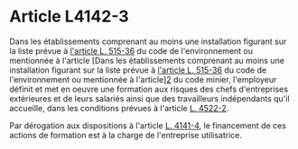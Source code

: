 # Article L4142-3

Dans les établissements comprenant au moins une installation figurant sur la liste prévue à [l'article L. 515-36][1] du code de l'environnement ou mentionnée à l'article [Dans les établissements comprenant au moins une installation figurant sur la liste prévue à [l'article L. 515-36][1] du code de l'environnement ou mentionnée à l'article][2] du code minier, l'employeur définit et met en oeuvre une formation aux risques des chefs d'entreprises extérieures et de leurs salariés ainsi que des travailleurs indépendants qu'il accueille, dans les conditions prévues à l'article [L. 4522-2][3]. 

Par dérogation aux dispositions à l'article [L. 4141-4][4], le financement de ces actions de formation est à la charge de l'entreprise utilisatrice.

 [1]: /affichCodeArticle.do?cidTexte=LEGITEXT000006074220&idArticle=LEGIARTI000027716024&dateTexte=&categorieLien=cid
 [2]: /affichCodeArticle.do?cidTexte=LEGITEXT000023501962&idArticle=LEGIARTI000023505387&dateTexte=&categorieLien=cid
 [3]: /affichCodeArticle.do?cidTexte=LEGITEXT000006072050&idArticle=LEGIARTI000006903233&dateTexte=&categorieLien=cid
 [4]: /affichCodeArticle.do?cidTexte=LEGITEXT000006072050&idArticle=LEGIARTI000006903168&dateTexte=&categorieLien=cid